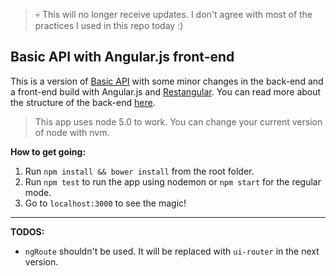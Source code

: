 
> 💀 This will no longer receive updates. I don't agree with most of the practices I used in this repo today :)




## Basic API with Angular.js front-end ##

This is a version of [Basic API](https://github.com/okbel/basicAPI) with some minor changes in the back-end and a front-end build with Angular.js and [Restangular](https://github.com/mgonto/restangular).
You can read more about the structure of the back-end [here](https://github.com/okbel/basicAPI).

> This app uses node 5.0 to work. You can change your current version of node with nvm.



**How to get going:**


 1. Run `npm install && bower install` from the root folder.
 2. Run `npm test` to run the app using nodemon or `npm start` for the regular mode.
 3. Go to `localhost:3000` to see the magic!



----------


**TODOS:**
- `ngRoute` shouldn't be used. It will be replaced with `ui-router` in the next version.
